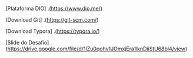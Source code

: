 [Plataforma DIO] .(https://www.dio.me/)

[Download Git] .(https://git-scm.com/)

[Download Typora] .(https://typora.io/)

[Slide do Desafio] .(https://drive.google.com/file/d/1IZu0qohv1JOmxjEra1lknDiiStU68bl4/view)